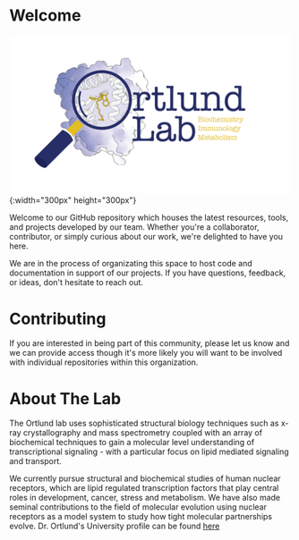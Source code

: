 # Welcome

![Header](./images/Ortlund_Lab_Logo.png){:width="300px" height="300px"}

Welcome to our GitHub repository which houses the latest resources, tools, and projects developed by our team. Whether you're a collaborator, contributor, or simply curious about our work, we're delighted to have you here.

We are in the process of organizating this space to host code and documentation in support of our projects. If you have questions, feedback, or ideas, don't hesitate to reach out. 

# Contributing

If you are interested in being part of this community, please let us know and we can provide access though it's more likely you will want to be involved with individual repositories within this organization.

# About The Lab

The Ortlund lab uses sophisticated structural biology techniques such as x-ray crystallography and mass spectrometry coupled with an array of biochemical techniques to gain a molecular level understanding of transcriptional signaling - with a particular focus on lipid mediated signaling and transport. 

We currently pursue structural and biochemical studies of human nuclear receptors, which are lipid regulated transcription factors that play central roles in development, cancer, stress and metabolism. We have also made seminal contributions to the field of molecular evolution using nuclear receptors as a model system to study how tight molecular partnerships evolve. Dr. Ortlund's University profile can be found [here](https://med.emory.edu/departments/biochemistry/research-labs/ortlund/index.html)
